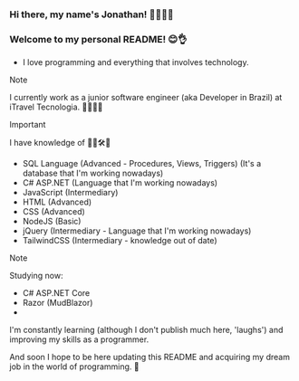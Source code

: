 ### Hi there, my name's Jonathan! 👋🙇🏻‍♂️
### Welcome to my personal README! 😊👌
- I love programming and everything that involves technology.
  
> [!NOTE]
> I currently work as a junior software engineer (aka Developer in Brazil) at iTravel Tecnologia. 🧑🏻‍💻✅


> [!IMPORTANT]
> I have knowledge of 📝😁🛠️💭
- SQL Language (Advanced - Procedures, Views, Triggers) (It's a database that I'm working nowadays) 
- C# ASP.NET (Language that I'm working nowadays)
- JavaScript (Intermediary)
- HTML (Advanced)
- CSS (Advanced)
- NodeJS (Basic)
- jQuery (Intermediary - Language that I'm working nowadays)
- TailwindCSS (Intermediary - knowledge out of date)

> [!NOTE]
> Studying now: 
- C# ASP.NET Core
- Razor (MudBlazor)
- 
I'm constantly learning (although I don't publish much here, 'laughs') and improving my skills as a programmer.

And soon I hope to be here updating this README and acquiring my dream job in the world of programming. 💫 
